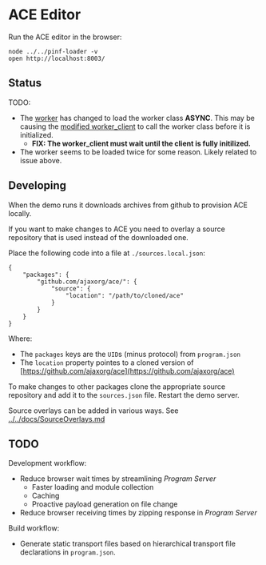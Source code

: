 ACE Editor
==========

Run the ACE editor in the browser:

    node ../../pinf-loader -v
    open http://localhost:8003/


Status
------

TODO:

  * The [worker](https://github.com/pinf/loader-js/blob/6740bd1fd8bb49974c145ca98fde92d67458786c/demos/ACE/worker/worker.js#L56-60) has changed
    to load the worker class **ASYNC**. This may be causing the [modified worker_client](https://github.com/pinf/loader-js/blob/060749329dbaa395f7a55e0f8e979ca2707c5459/demos/ACE/editor/modules/ace/worker/worker_client.js)
    to call the worker class before it is initialized.
    * **FIX: The worker_client must wait until the client is fully initilized.**
  * The worker seems to be loaded twice for some reason. Likely related to issue above.


Developing
----------

When the demo runs it downloads archives from github to provision ACE locally.

If you want to make changes to ACE you need to overlay a source repository that is used instead of the downloaded one.

Place the following code into a file at `./sources.local.json`:

    {
        "packages": {
            "github.com/ajaxorg/ace/": {
                "source": {
                    "location": "/path/to/cloned/ace"
                }
            }
        }
    }

Where:

  * The `packages` keys are the `UID`s (minus protocol) from `program.json`
  * The `location` property pointes to a cloned version of [https://github.com/ajaxorg/ace](https://github.com/ajaxorg/ace)

To make changes to other packages clone the appropriate source repository and add it to the `sources.json` file. Restart the demo server.

Source overlays can be added in various ways. See [../../docs/SourceOverlays.md](https://github.com/pinf/loader-js/blob/master/docs/SourceOverlays.md)


TODO
----

Development workflow:

  * Reduce browser wait times by streamlining _Program Server_
    * Faster loading and module collection
    * Caching
    * Proactive payload generation on file change
  * Reduce browser receiving times by zipping response in _Program Server_

Build workflow:

  * Generate static transport files based on hierarchical transport file declarations in `program.json`.
